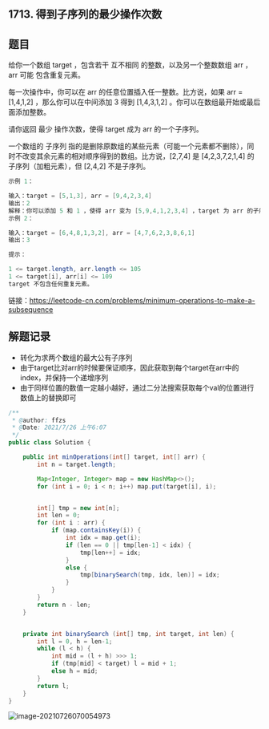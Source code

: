 ## 1713. 得到子序列的最少操作次数

## 题目

给你一个数组 target ，包含若干 互不相同 的整数，以及另一个整数数组 arr ，arr 可能 包含重复元素。

每一次操作中，你可以在 arr 的任意位置插入任一整数。比方说，如果 arr = [1,4,1,2] ，那么你可以在中间添加 3 得到 [1,4,3,1,2] 。你可以在数组最开始或最后面添加整数。

请你返回 最少 操作次数，使得 target 成为 arr 的一个子序列。

一个数组的 子序列 指的是删除原数组的某些元素（可能一个元素都不删除），同时不改变其余元素的相对顺序得到的数组。比方说，[2,7,4] 是 [4,2,3,7,2,1,4] 的子序列（加粗元素），但 [2,4,2] 不是子序列。

 

```java
示例 1：

输入：target = [5,1,3], arr = [9,4,2,3,4]
输出：2
解释：你可以添加 5 和 1 ，使得 arr 变为 [5,9,4,1,2,3,4] ，target 为 arr 的子序列。
示例 2：

输入：target = [6,4,8,1,3,2], arr = [4,7,6,2,3,8,6,1]
输出：3
```



```java
提示：

1 <= target.length, arr.length <= 105
1 <= target[i], arr[i] <= 109
target 不包含任何重复元素。
```


链接：https://leetcode-cn.com/problems/minimum-operations-to-make-a-subsequence

## 解题记录

+ 转化为求两个数组的最大公有子序列
+ 由于target比对arr的时候要保证顺序，因此获取到每个target在arr中的index，并保持一个递增序列
+ 由于同样位置的数值一定越小越好，通过二分法搜索获取每个val的位置进行数值上的替换即可

```java
/**
 * @author: ffzs
 * @Date: 2021/7/26 上午6:07
 */
public class Solution {

    public int minOperations(int[] target, int[] arr) {
        int n = target.length;

        Map<Integer, Integer> map = new HashMap<>();
        for (int i = 0; i < n; i++) map.put(target[i], i);


        int[] tmp = new int[n];
        int len = 0;
        for (int i : arr) {
            if (map.containsKey(i)) {
                int idx = map.get(i);
                if (len == 0 || tmp[len-1] < idx) {
                    tmp[len++] = idx;
                }
                else {
                    tmp[binarySearch(tmp, idx, len)] = idx;
                }
            }
        }
        return n - len;
    }


    private int binarySearch (int[] tmp, int target, int len) {
        int l = 0, h = len-1;
        while (l < h) {
            int mid = (l + h) >>> 1;
            if (tmp[mid] < target) l = mid + 1;
            else h = mid;
        }
        return l;
    }
}
```



![image-20210726070054973](https://gitee.com/ffzs/picture_go/raw/master/img/image-20210726070054973.png)